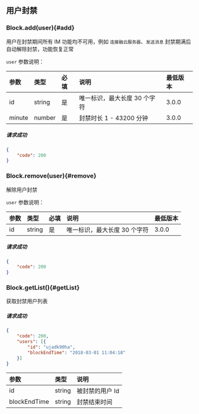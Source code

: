 ## 用户封禁

### Block.add(user){#add}

用户在封禁期间所有 IM 功能均不可用，例如 `连接融云服务器`、`发送消息` 封禁期满后自动解除封禁，功能恢复正常

`user` 参数说明：

| 参数   	 |	类型		| 必填	| 说明 							|最低版本	|
| :----------|:--------	|:-----	|:------------------------------|:----- |
|	id		 |	string	|	是 	| 唯一标识，最大长度 30 个字符		|3.0.0|
|	minute	 |	number	|	是 	| 封禁时长 1 - 43200 分钟|3.0.0|

##### 请求成功

```json
{
    "code": 200
}
```

### Block.remove(user){#remove}

解除用户封禁

`user` 参数说明：

| 参数   	 |	类型		| 必填	| 说明 							|最低版本	|
| :----------|:--------	|:-----	|:------------------------------|:----- |
|	id		 |	string	|	是 	| 唯一标识，最大长度 30 个字符		|3.0.0|

##### 请求成功

```json
{
    "code": 200
}
```

### Block.getList(){#getList}

获取封禁用户列表

##### 请求成功

```json
{
	"code": 200,
	"users": [{
		"id": "ujadk90ha",
		"blockEndTime": "2018-03-01 11:04:18"
	}]
}
```
| 参数   	 	|	类型		| 说明	
| :-------------|:--------	|:-----	
|	id			|	string	| 被封禁的用户 Id
|	blockEndTime|	string	| 封禁结束时间